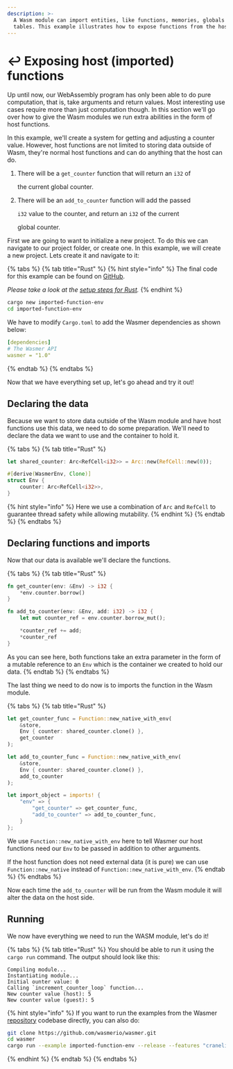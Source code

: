 ```yaml
---
description: >-
  A Wasm module can import entities, like functions, memories, globals and
  tables. This example illustrates how to expose functions from the host.
---
```


# ↩️ Exposing host \(imported\) functions

Up until now, our WebAssembly program has only been able to do pure computation, that is, take arguments and return values. Most interesting use cases require more than just computation though. In this section we'll go over how to give the Wasm modules we run extra abilities in the form of host functions.

In this example, we'll create a system for getting and adjusting a counter value. However, host functions are not limited to storing data outside of Wasm, they're normal host functions and can do anything that the host can do.

1. There will be a `get_counter` function that will return an `i32` of

   the current global counter.

2. There will be an `add_to_counter` function will add the passed

   `i32` value to the counter, and return an `i32` of the current

   global counter.

First we are going to want to initialize a new project. To do this we can navigate to our project folder, or create one. In this example, we will create a new project. Lets create it and navigate to it:

{% tabs %}
{% tab title="Rust" %}
{% hint style="info" %}
The final code for this example can be found on [GitHub](https://github.com/wasmerio/wasmer/blob/master/examples/imports_function_env.rs).

_Please take a look at the_ [_setup steps for Rust_](../rust/setup.md)_._
{% endhint %}

```bash
cargo new imported-function-env
cd imported-function-env
```

We have to modify `Cargo.toml` to add the Wasmer dependencies as shown below:

```yaml
[dependencies]
# The Wasmer API
wasmer = "1.0"
```
{% endtab %}
{% endtabs %}

Now that we have everything set up, let's go ahead and try it out!

## Declaring the data

Because we want to store data outside of the Wasm module and have host functions use this data, we need to do some preparation. We'll need to declare the data we want to use and the container to hold it.

{% tabs %}
{% tab title="Rust" %}
```rust
let shared_counter: Arc<RefCell<i32>> = Arc::new(RefCell::new(0));

#[derive(WasmerEnv, Clone)]
struct Env {
    counter: Arc<RefCell<i32>>,
}
```

{% hint style="info" %}
Here we use a combination of `Arc` and `RefCell` to guarantee thread safety while allowing mutability.
{% endhint %}
{% endtab %}
{% endtabs %}

## Declaring functions and imports

Now that our data is available we'll declare the functions.

{% tabs %}
{% tab title="Rust" %}
```rust
fn get_counter(env: &Env) -> i32 {
    *env.counter.borrow()
}

fn add_to_counter(env: &Env, add: i32) -> i32 {
    let mut counter_ref = env.counter.borrow_mut();

    *counter_ref += add;
    *counter_ref
}
```

As you can see here, both functions take an extra parameter in the form of a mutable reference to an `Env` which is the container we created to hold our data.
{% endtab %}
{% endtabs %}

The last thing we need to do now is to imports the function in the Wasm module.

{% tabs %}
{% tab title="Rust" %}
```rust
let get_counter_func = Function::new_native_with_env(
    &store, 
    Env { counter: shared_counter.clone() }, 
    get_counter
);

let add_to_counter_func = Function::new_native_with_env(
    &store, 
    Env { counter: shared_counter.clone() }, 
    add_to_counter
);

let import_object = imports! {
    "env" => {
        "get_counter" => get_counter_func,
        "add_to_counter" => add_to_counter_func,
    }
};
```

We use `Function::new_native_with_env` here to tell Wasmer our host functions need our `Env` to be passed in addition to other arguments.

If the host function does not need external data \(it is pure\) we can use `Function::new_native` instead of `Function::new_native_with_env`.
{% endtab %}
{% endtabs %}

Now each time the `add_to_counter` will be run from the Wasm module it will alter the data on the host side.

## Running

We now have everything we need to run the WASM module, let's do it!

{% tabs %}
{% tab title="Rust" %}
You should be able to run it using the `cargo run` command. The output should look like this:

```text
Compiling module...
Instantiating module...
Initial ounter value: 0
Calling `increment_counter_loop` function...
New counter value (host): 5
New counter value (guest): 5
```

{% hint style="info" %}
If you want to run the examples from the Wasmer [repository](https://github.com/wasmerio/wasmer/) codebase directly, you can also do:

```bash
git clone https://github.com/wasmerio/wasmer.git
cd wasmer
cargo run --example imported-function-env --release --features "cranelift"
```
{% endhint %}
{% endtab %}
{% endtabs %}

